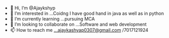 - 👋 Hi, I’m @Ajaykshyp
- 👀 I’m interested in ...Coidng I have good hand in java as well as in python
- 🌱 I’m currently learning ...pursuing MCA
- 💞️ I’m looking to collaborate on ...Software and web development
- 📫 How to reach me ...ajaykashyap0307@gmail.com /7017121924

<!---
Ajaykshyp/Ajaykshyp is a repository✨ special ✨ repository because its `README.md` (this file) appears on your GitHub profile.
You can click the Preview link to take a look at your changes.
--->
